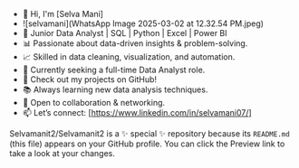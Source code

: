 - 👋 Hi, I'm [Selva Mani]
- ![selvamani](WhatsApp Image 2025-03-02 at 12.32.54 PM.jpeg)
- 🔹 Junior Data Analyst | SQL | Python | Excel | Power BI
- 📊 Passionate about data-driven insights & problem-solving.
- 📈 Skilled in data cleaning, visualization, and automation.
- 🚀 Currently seeking a full-time Data Analyst role.
- 📂 Check out my projects on GitHub!
- 📚 Always learning new data analysis techniques.
- 💬 Open to collaboration & networking.
- 📫 Let’s connect: [https://www.linkedin.com/in/selvamani07/]


Selvamanit2/Selvamanit2 is a ✨ special ✨ repository because its `README.md` (this file) appears on your GitHub profile.
You can click the Preview link to take a look at your changes.

